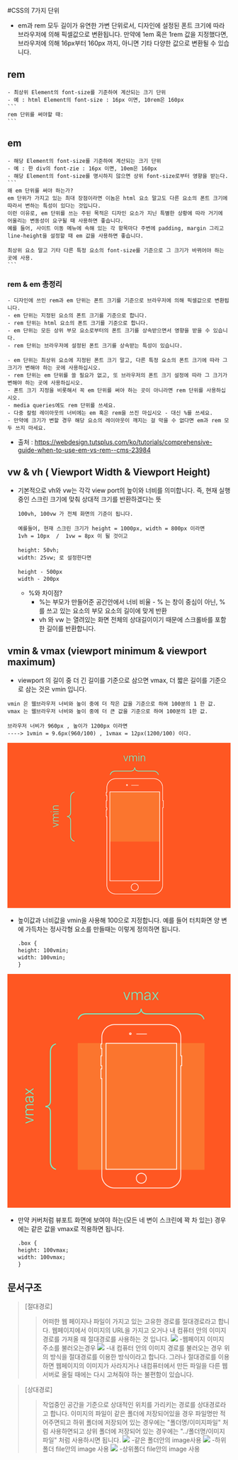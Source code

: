 #CSS의 7가지 단위

- em과 rem 모두 길이가 유연한 가변 단위로서, 디자인에 설정된 폰트 크기에 따라 브라우저에 의해 픽셀값으로 변환됩니다. 
 만약에 1em 혹은 1rem 값을 지정했다면, 브라우저에 의해 16px부터 160px 까지, 아니면 기타 다양한 값으로 변환될 수 있습니다.


## rem
    - 최상위 Element의 font-size를 기준하여 계산되는 크기 단위
    - 예 : html Element의 font-size : 16px 이면, 10rem은 160px
    ```
    rem 단위를 써야할 때:
    ```

## em
    - 해당 Element의 font-size를 기준하여 계산되는 크기 단위
    - 예 : 한 div의 font-zie : 16px 이면, 10em은 160px
    - 해당 Element의 font-size를 명시하지 않으면 상위 font-size로부터 영향을 받는다.
    ```
    왜 em 단위를 써야 하는가?
    em 단위가 가지고 있는 최대 장점이라면 이놈은 html 요소 말고도 다른 요소의 폰트 크기에 따라서 변하는 특성이 있다는 것입니다.
    이런 이유로, em 단위를 쓰는 주된 목적은 디자인 요소가 지닌 특별한 상황에 따라 거기에 어울리는 변동성이 요구될 때 사용하면 좋습니다.
    예를 들어, 사이트 이동 메뉴에 속해 있는 각 항목마다 주변에 padding, margin 그리고 line-height을 설정할 때 em 값을 사용하면 좋습니다.
    
    최상위 요소 말고 기타 다른 특정 요소의 font-size를 기준으로 그 크기가 바뀌어야 하는 곳에 사용.
    ```
### rem & em 총정리
    - 디자인에 쓰인 rem과 em 단위는 폰트 크기를 기준으로 브라우저에 의해 픽셀값으로 변환됩니다.
    - em 단위는 지정된 요소의 폰트 크기를 기준으로 합니다.
    - rem 단위는 html 요소의 폰트 크기를 기준으로 합니다.
    - em 단위는 모든 상위 부모 요소로부터의 폰트 크기를 상속받으면서 영향을 받을 수 있습니다.
    - rem 단위는 브라우저에 설정된 폰트 크기를 상속받는 특성이 있습니다.

    - em 단위는 최상위 요소에 지정된 폰트 크기 말고, 다른 특정 요소의 폰트 크기에 따라 그 크기가 변해야 하는 곳에 사용하십시오.
    - rem 단위는 em 단위를 쓸 필요가 없고, 또 브라우저의 폰트 크기 설정에 따라 그 크기가 변해야 하는 곳에 사용하십시오.
    - 폰트 크기 지정을 비롯해서 꼭 em 단위를 써야 하는 곳이 아니라면 rem 단위를 사용하십시오.
    - media queries에도 rem 단위를 쓰세요.
    - 다중 칼럼 레이아웃의 너비에는 em 혹은 rem을 쓰진 마십시오 - 대신 %를 쓰세요.
    - 만약에 크기가 변할 경우 해당 요소의 레이아웃이 깨지는 걸 막을 수 없다면 em과 rem 모두 쓰지 마세요.    

- 출처 : https://webdesign.tutsplus.com/ko/tutorials/comprehensive-guide-when-to-use-em-vs-rem--cms-23984

## vw & vh ( Viewport Width & Viewport Height)
- 기본적으로 vh와 vw는 각각 view port의 높이와 너비를 의미합니다. 즉, 현재 실행중인 스크린 크기에 맞춰 상대적 크기를 반환하겠다는 뜻
    ```
    100vh, 100vw 가 전체 화면의 기준이 됩니다.

    예를들어, 현재 스크린 크기가 height = 1000px, width = 800px 이라면
    1vh = 10px  /  1vw = 8px 이 될 것이고

    height: 50vh;
    width: 25vw; 로 설정한다면

    height - 500px
    width - 200px 
    ```
    - %와 차이점?
        - %는 부모가 만들어준 공간안에서 너비 비율 -  % 는 창이 중심이 아닌, %를 쓰고 있는 요소의 부모 요소의 길이에 맞게 반환
        - vh 와 vw 는 열려있는 화면 전체의 상대길이이기 때문에 스크롤바를 포함한 길이를 반환합니다.

##  vmin & vmax (viewport minimum & viewport maximum)
- viewport 의 길이 중 더 긴 길이를 기준으로 삼으면 vmax, 더 짧은 길이를 기준으로 삼는 것은 vmin 입니다.
```
vmin 은 웹브라우저 너비와 높이 중에 더 작은 값을 기준으로 하여 100분의 1 한 값.
vmax 는 웹브라우저 너비와 높이 중에 더 큰 값을 기준으로 하여 100분의 1한 값.

브라우저 너비가 960px , 높이가 1200px 이라면 
----> 1vmin = 9.6px(960/100) , 1vmax = 12px(1200/100) 이다.
```


![img_1](images/viewport_vmin.png)
- 높이값과 너비값을 vmin을 사용해 100으로 지정합니다. 예를 들어 터치화면 양 변에 가득차는 정사각형 요소를 만들때는 이렇게 정의하면 됩니다.
    ```
    .box {
    height: 100vmin;
    width: 100vmin;
    }
    ```


![img_1](images/viewport_vmax.png)
- 만약 커버처럼 뷰포트 화면에 보여야 하는(모든 네 변이 스크린에 꽉 차 있는) 경우에는 같은 값을 vmax로 적용하면 됩니다.
    ```
    .box {
    height: 100vmax;
    width: 100vmax;
    }
    ```



## 문서구조

>   [절대경로]
>  > 어떠한 웹 페이지나 파일이 가지고 있는 고유한 경로를 절대경로라고 합니다.
>  > 웹페이지에서 이미지의 URL을 가지고 오거나 내 컴퓨터 안의 이미지 경로를 가져올 때 절대경로를 사용하는 것 입니다.
>  > <img src="http;//www......../image.jpg"> -웹페이지 이미지 주소를 불러오는경우
>  > <img src="C:\user\...\image.jpg"> -내 컴퓨터 안의 이미지 경로를 불러오는 경우
>  > 위의 방식을 절대경로를 이용한 방식이라고 합니다. 그러나 절대경로를 이용하면 웹페이지의 이미지가 사라지거나 내컴퓨터에서 만든 파일을 다른 웹서버로 올릴 때에는 다시 고쳐줘야 하는 불편함이 있습니다.

>   [상대경로]
>  > 작업중인 공간을 기준으로 상대적인 위치를 가리키는 경로를 상대경로라고 합니다. 
>  > 이미지의 파일이 같은 폴더에 저장되어있을 경우 파일명만 적어주면되고 하위 폴더에 저장되어 있는 경우에는 "폴더명/이미지파일" 처럼 사용하면되고
>  > 상위 폴더에 저장되어 있는 경우에는 "../폴더명/이미지파일" 처럼 사용하시면 됩니다.
>  > <img src="image.jpg"> -같은 폴더안의 image사용
>  > <img src="file/image.jpg"> -하위폴더 file안의 image 사용
>  > <img src="../file/image.jpg"> -상위폴더 file안의 image 사용  
